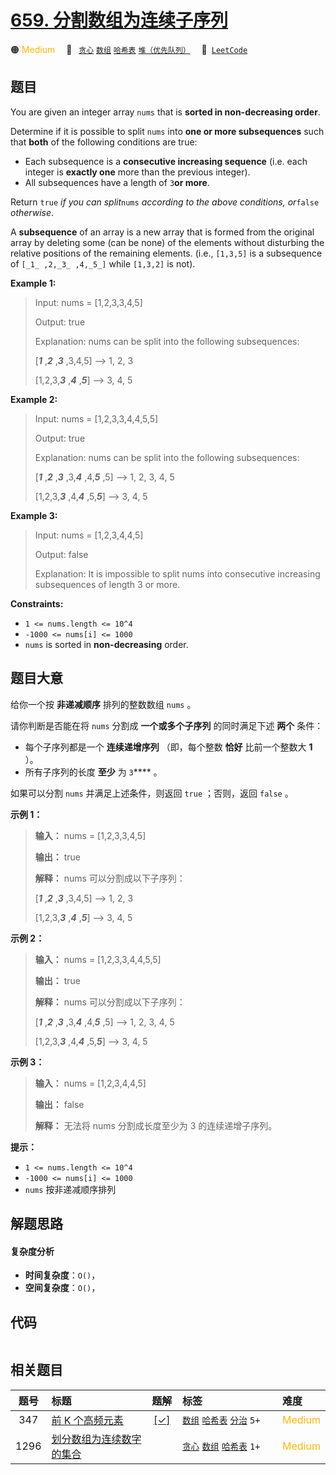 # [659. 分割数组为连续子序列](https://leetcode.com/problems/split-array-into-consecutive-subsequences)

🟠 <font color=#ffb800>Medium</font>&emsp; 🔖&ensp; [`贪心`](/leetcode/outline/tag/greedy.md) [`数组`](/leetcode/outline/tag/array.md) [`哈希表`](/leetcode/outline/tag/hash-table.md) [`堆（优先队列）`](/leetcode/outline/tag/heap-priority-queue.md)&emsp; 🔗&ensp;[`LeetCode`](https://leetcode.com/problems/split-array-into-consecutive-subsequences)


## 题目

You are given an integer array `nums` that is **sorted in non-decreasing
order**.

Determine if it is possible to split `nums` into **one or more subsequences**
such that **both** of the following conditions are true:

  * Each subsequence is a **consecutive increasing sequence** (i.e. each integer is **exactly one** more than the previous integer).
  * All subsequences have a length of `3`**or more**.

Return `true` _if you can split_`nums` _according to the above conditions,
or_`false` _otherwise_.

A **subsequence** of an array is a new array that is formed from the original
array by deleting some (can be none) of the elements without disturbing the
relative positions of the remaining elements. (i.e., `[1,3,5]` is a
subsequence of `[_1_ ,2,_3_ ,4,_5_]` while `[1,3,2]` is not).



**Example 1:**

> Input: nums = [1,2,3,3,4,5]
> 
> Output: true
> 
> Explanation: nums can be split into the following subsequences:
> 
> [**_1_** ,**_2_** ,**_3_** ,3,4,5] --> 1, 2, 3
> 
> [1,2,3,**_3_** ,**_4_** ,**_5_**] --> 3, 4, 5

**Example 2:**

> Input: nums = [1,2,3,3,4,4,5,5]
> 
> Output: true
> 
> Explanation: nums can be split into the following subsequences:
> 
> [**_1_** ,**_2_** ,**_3_** ,3,**_4_** ,4,**_5_** ,5] --> 1, 2, 3, 4, 5
> 
> [1,2,3,**_3_** ,4,**_4_** ,5,**_5_**] --> 3, 4, 5

**Example 3:**

> Input: nums = [1,2,3,4,4,5]
> 
> Output: false
> 
> Explanation: It is impossible to split nums into consecutive increasing subsequences of length 3 or more.

**Constraints:**

  * `1 <= nums.length <= 10^4`
  * `-1000 <= nums[i] <= 1000`
  * `nums` is sorted in **non-decreasing** order.


## 题目大意

给你一个按 **非递减顺序** 排列的整数数组 `nums` 。

请你判断是否能在将 `nums` 分割成 **一个或多个子序列** 的同时满足下述 **两个** 条件：

  * 每个子序列都是一个 **连续递增序列** （即，每个整数 **恰好** 比前一个整数大 **1** ）。
  * 所有子序列的长度 **至少** 为 `3`**** 。

如果可以分割 `nums` 并满足上述条件，则返回 `true` ；否则，返回 `false` 。



**示例 1：**

> 
> 
> 
> 
> 
> **输入：** nums = [1,2,3,3,4,5]
> 
> **输出：** true
> 
> **解释：** nums 可以分割成以下子序列：
> 
> [_**1**_ ,_**2**_ ,_**3**_ ,3,4,5] --> 1, 2, 3
> 
> [1,2,3,_**3**_ ,_**4**_ ,_**5**_] --> 3, 4, 5
> 
> 

**示例 2：**

> 
> 
> 
> 
> 
> **输入：** nums = [1,2,3,3,4,4,5,5]
> 
> **输出：** true
> 
> **解释：** nums 可以分割成以下子序列：
> 
> [_**1**_ ,_**2**_ ,_**3**_ ,3,_**4**_ ,4,_**5**_ ,5] --> 1, 2, 3, 4, 5
> 
> [1,2,3,_**3**_ ,4,_**4**_ ,5,_**5**_] --> 3, 4, 5
> 
> 

**示例 3：**

> 
> 
> 
> 
> 
> **输入：** nums = [1,2,3,4,4,5]
> 
> **输出：** false
> 
> **解释：** 无法将 nums 分割成长度至少为 3 的连续递增子序列。
> 
> 



**提示：**

  * `1 <= nums.length <= 10^4`
  * `-1000 <= nums[i] <= 1000`
  * `nums` 按非递减顺序排列


## 解题思路

#### 复杂度分析

- **时间复杂度**：`O()`，
- **空间复杂度**：`O()`，

## 代码

```javascript

```

## 相关题目

<!-- prettier-ignore -->
| 题号 | 标题 | 题解 | 标签 | 难度 |
| :------: | :------ | :------: | :------ | :------ |
| 347 | [前 K 个高频元素](https://leetcode.com/problems/top-k-frequent-elements) | [[✓]](https://2xiao.github.io/leetcode-js/leetcode/problem/0347) |  [`数组`](/leetcode/outline/tag/array.md) [`哈希表`](/leetcode/outline/tag/hash-table.md) [`分治`](/leetcode/outline/tag/divide-and-conquer.md) `5+` | <font color=#ffb800>Medium</font> |
| 1296 | [划分数组为连续数字的集合](https://leetcode.com/problems/divide-array-in-sets-of-k-consecutive-numbers) |  |  [`贪心`](/leetcode/outline/tag/greedy.md) [`数组`](/leetcode/outline/tag/array.md) [`哈希表`](/leetcode/outline/tag/hash-table.md) `1+` | <font color=#ffb800>Medium</font> |

<style>
.blue {
    background-color: #096dd9;
    padding: 0.25rem 0.5rem;
    margin: 0;
    font-size: 0.85em;
    border-radius: 3px;
    color: white;
    font-weight: 500;
}
table th:first-of-type { width: 10%; }
table th:nth-of-type(2) { width: 35%; }
table th:nth-of-type(3) { width: 10%; }
table th:nth-of-type(4) { width: 35%; }
table th:nth-of-type(5) { width: 10%; }
</style>
